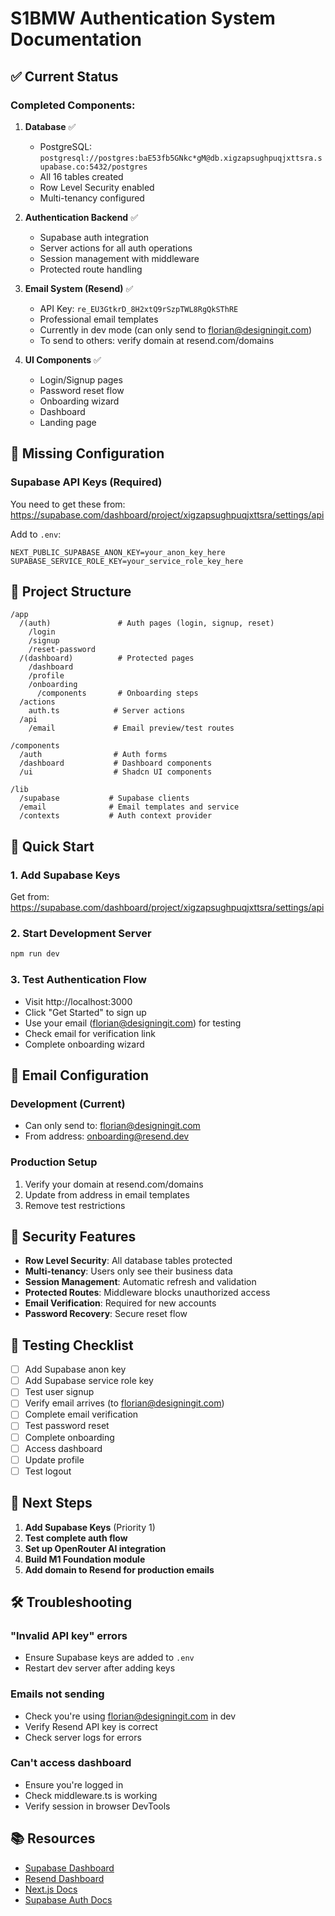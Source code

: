 # S1BMW Authentication System Documentation

## ✅ Current Status

### Completed Components:

1. **Database** ✅
   - PostgreSQL: `postgresql://postgres:baE53fb5GNkc*gM@db.xigzapsughpuqjxttsra.supabase.co:5432/postgres`
   - All 16 tables created
   - Row Level Security enabled
   - Multi-tenancy configured

2. **Authentication Backend** ✅
   - Supabase auth integration
   - Server actions for all auth operations
   - Session management with middleware
   - Protected route handling

3. **Email System (Resend)** ✅
   - API Key: `re_EU3GtkrD_8H2xtQ9rSzpTWL8RgQkSThRE`
   - Professional email templates
   - Currently in dev mode (can only send to florian@designingit.com)
   - To send to others: verify domain at resend.com/domains

4. **UI Components** ✅
   - Login/Signup pages
   - Password reset flow
   - Onboarding wizard
   - Dashboard
   - Landing page

## 🔑 Missing Configuration

### Supabase API Keys (Required)
You need to get these from: https://supabase.com/dashboard/project/xigzapsughpuqjxttsra/settings/api

Add to `.env`:
```env
NEXT_PUBLIC_SUPABASE_ANON_KEY=your_anon_key_here
SUPABASE_SERVICE_ROLE_KEY=your_service_role_key_here
```

## 📁 Project Structure

```
/app
  /(auth)               # Auth pages (login, signup, reset)
    /login
    /signup
    /reset-password
  /(dashboard)          # Protected pages
    /dashboard
    /profile
    /onboarding
      /components       # Onboarding steps
  /actions
    auth.ts            # Server actions
  /api
    /email             # Email preview/test routes

/components
  /auth                # Auth forms
  /dashboard           # Dashboard components
  /ui                  # Shadcn UI components

/lib
  /supabase           # Supabase clients
  /email              # Email templates and service
  /contexts           # Auth context provider
```

## 🚀 Quick Start

### 1. Add Supabase Keys
Get from: https://supabase.com/dashboard/project/xigzapsughpuqjxttsra/settings/api

### 2. Start Development Server
```bash
npm run dev
```

### 3. Test Authentication Flow
- Visit http://localhost:3000
- Click "Get Started" to sign up
- Use your email (florian@designingit.com) for testing
- Check email for verification link
- Complete onboarding wizard

## 📧 Email Configuration

### Development (Current)
- Can only send to: florian@designingit.com
- From address: onboarding@resend.dev

### Production Setup
1. Verify your domain at resend.com/domains
2. Update from address in email templates
3. Remove test restrictions

## 🔐 Security Features

- **Row Level Security**: All database tables protected
- **Multi-tenancy**: Users only see their business data
- **Session Management**: Automatic refresh and validation
- **Protected Routes**: Middleware blocks unauthorized access
- **Email Verification**: Required for new accounts
- **Password Recovery**: Secure reset flow

## 📝 Testing Checklist

- [ ] Add Supabase anon key
- [ ] Add Supabase service role key
- [ ] Test user signup
- [ ] Verify email arrives (to florian@designingit.com)
- [ ] Complete email verification
- [ ] Test password reset
- [ ] Complete onboarding
- [ ] Access dashboard
- [ ] Update profile
- [ ] Test logout

## 🎯 Next Steps

1. **Add Supabase Keys** (Priority 1)
2. **Test complete auth flow**
3. **Set up OpenRouter AI integration**
4. **Build M1 Foundation module**
5. **Add domain to Resend for production emails**

## 🛠 Troubleshooting

### "Invalid API key" errors
- Ensure Supabase keys are added to `.env`
- Restart dev server after adding keys

### Emails not sending
- Check you're using florian@designingit.com in dev
- Verify Resend API key is correct
- Check server logs for errors

### Can't access dashboard
- Ensure you're logged in
- Check middleware.ts is working
- Verify session in browser DevTools

## 📚 Resources

- [Supabase Dashboard](https://supabase.com/dashboard/project/xigzapsughpuqjxttsra)
- [Resend Dashboard](https://resend.com)
- [Next.js Docs](https://nextjs.org/docs)
- [Supabase Auth Docs](https://supabase.com/docs/guides/auth)